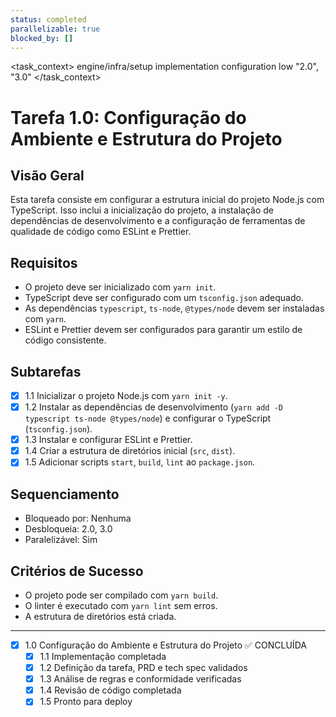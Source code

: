 ```yaml
---
status: completed
parallelizable: true
blocked_by: []
---
```


<task_context>
<domain>engine/infra/setup</domain>
<type>implementation</type>
<scope>configuration</scope>
<complexity>low</complexity>
<dependencies></dependencies>
<unblocks>"2.0", "3.0"</unblocks>
</task_context>

# Tarefa 1.0: Configuração do Ambiente e Estrutura do Projeto

## Visão Geral
Esta tarefa consiste em configurar a estrutura inicial do projeto Node.js com TypeScript. Isso inclui a inicialização do projeto, a instalação de dependências de desenvolvimento e a configuração de ferramentas de qualidade de código como ESLint e Prettier.

## Requisitos
- O projeto deve ser inicializado com `yarn init`.
- TypeScript deve ser configurado com um `tsconfig.json` adequado.
- As dependências `typescript`, `ts-node`, `@types/node` devem ser instaladas com `yarn`.
- ESLint e Prettier devem ser configurados para garantir um estilo de código consistente.

## Subtarefas
- [x] 1.1 Inicializar o projeto Node.js com `yarn init -y`.
- [x] 1.2 Instalar as dependências de desenvolvimento (`yarn add -D typescript ts-node @types/node`) e configurar o TypeScript (`tsconfig.json`).
- [x] 1.3 Instalar e configurar ESLint e Prettier.
- [x] 1.4 Criar a estrutura de diretórios inicial (`src`, `dist`).
- [x] 1.5 Adicionar scripts `start`, `build`, `lint` ao `package.json`.

## Sequenciamento
- Bloqueado por: Nenhuma
- Desbloqueia: 2.0, 3.0
- Paralelizável: Sim

## Critérios de Sucesso
- O projeto pode ser compilado com `yarn build`.
- O linter é executado com `yarn lint` sem erros.
- A estrutura de diretórios está criada.

---

- [x] 1.0 Configuração do Ambiente e Estrutura do Projeto ✅ CONCLUÍDA
  - [x] 1.1 Implementação completada
  - [x] 1.2 Definição da tarefa, PRD e tech spec validados
  - [x] 1.3 Análise de regras e conformidade verificadas
  - [x] 1.4 Revisão de código completada
  - [x] 1.5 Pronto para deploy
